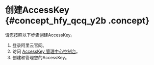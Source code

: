 # 创建AccessKey {#concept_hfy_qcq_y2b .concept}

请您按照以下步骤创建AccessKey。

1.  登录阿里云官网。
2.  访问 [AccessKey 管理中心控制台](https://ak-console.aliyun.com/#/accesskey)。
3.  创建和管理您的AccessKey。

